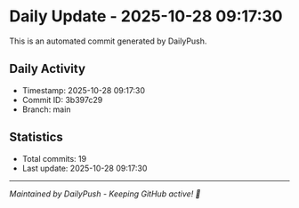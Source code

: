 # Daily Update - 2025-10-28 09:17:30

This is an automated commit generated by DailyPush.

## Daily Activity
- Timestamp: 2025-10-28 09:17:30
- Commit ID: 3b397c29
- Branch: main

## Statistics
- Total commits: 19
- Last update: 2025-10-28 09:17:30

---
*Maintained by DailyPush - Keeping GitHub active! 🚀*
